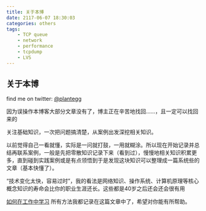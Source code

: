 ```yaml
---
title: 关于本博
date: 2117-06-07 18:30:03
categories: others
tags:
    - TCP queue
    - network
    - performance
    - tcpdump
    - LVS
---
```


## 关于本博

find me on twitter: [@plantegg](https://twitter.com/plantegg)

因为误操作本博客大部分文章没有了，博主正在辛苦地找回……，且一定可以找回来的


关注基础知识，一次把问题搞清楚，从案例出发深挖相关知识。

以前觉得自己一看就懂，实际是一问就打鼓，一用就糊涂。所以现在开始记录并总结再联系案例，一般是先把零散知识记录下来（看到过），慢慢地相关知识积累更多，直到碰到实践案例或是有点领悟到于是发现这块知识可以整理成一篇系统些的文章（基本快懂了）。

“技术变化太快，容易过时”，我的看法是网络知识、操作系统、计算机原理等核心概念知识的寿命会比你的职业生涯还长。这些都是40岁之后还会还会很有用

[如何在工作中学习](https://plantegg.github.io/2018/05/23/%E5%A6%82%E4%BD%95%E5%9C%A8%E5%B7%A5%E4%BD%9C%E4%B8%AD%E5%AD%A6%E4%B9%A0/) 所有方法我都记录在这篇文章中了，希望对你能有所帮助。

